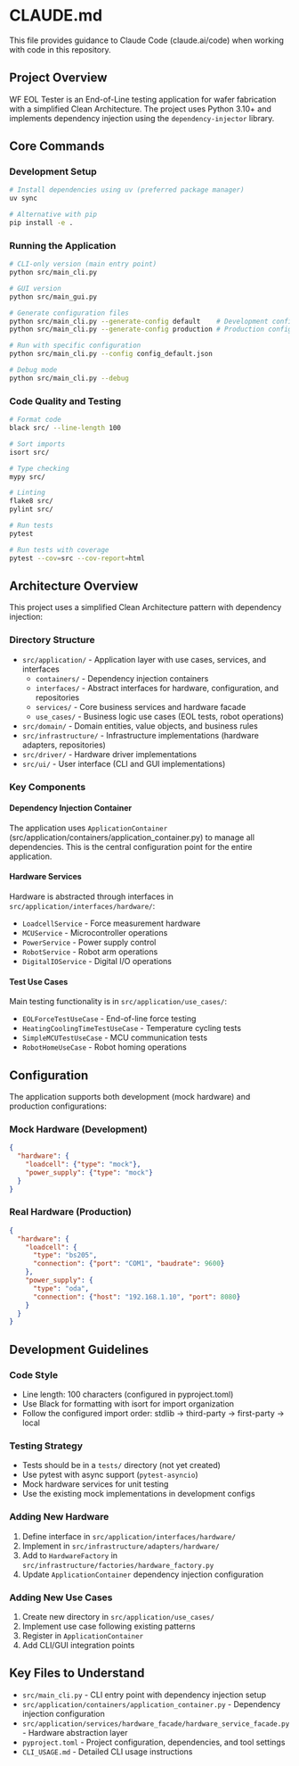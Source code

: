 # CLAUDE.md

This file provides guidance to Claude Code (claude.ai/code) when working with code in this repository.

## Project Overview

WF EOL Tester is an End-of-Line testing application for wafer fabrication with a simplified Clean Architecture. The project uses Python 3.10+ and implements dependency injection using the `dependency-injector` library.

## Core Commands

### Development Setup
```bash
# Install dependencies using uv (preferred package manager)
uv sync

# Alternative with pip
pip install -e .
```

### Running the Application
```bash
# CLI-only version (main entry point)
python src/main_cli.py

# GUI version
python src/main_gui.py

# Generate configuration files
python src/main_cli.py --generate-config default    # Development config with mock hardware
python src/main_cli.py --generate-config production # Production config with real hardware

# Run with specific configuration
python src/main_cli.py --config config_default.json

# Debug mode
python src/main_cli.py --debug
```

### Code Quality and Testing
```bash
# Format code
black src/ --line-length 100

# Sort imports
isort src/

# Type checking
mypy src/

# Linting
flake8 src/
pylint src/

# Run tests
pytest

# Run tests with coverage
pytest --cov=src --cov-report=html
```

## Architecture Overview

This project uses a simplified Clean Architecture pattern with dependency injection:

### Directory Structure
- `src/application/` - Application layer with use cases, services, and interfaces
  - `containers/` - Dependency injection containers  
  - `interfaces/` - Abstract interfaces for hardware, configuration, and repositories
  - `services/` - Core business services and hardware facade
  - `use_cases/` - Business logic use cases (EOL tests, robot operations)
- `src/domain/` - Domain entities, value objects, and business rules
- `src/infrastructure/` - Infrastructure implementations (hardware adapters, repositories)
- `src/driver/` - Hardware driver implementations
- `src/ui/` - User interface (CLI and GUI implementations)

### Key Components

#### Dependency Injection Container
The application uses `ApplicationContainer` (src/application/containers/application_container.py) to manage all dependencies. This is the central configuration point for the entire application.

#### Hardware Services
Hardware is abstracted through interfaces in `src/application/interfaces/hardware/`:
- `LoadcellService` - Force measurement hardware
- `MCUService` - Microcontroller operations  
- `PowerService` - Power supply control
- `RobotService` - Robot arm operations
- `DigitalIOService` - Digital I/O operations

#### Test Use Cases
Main testing functionality is in `src/application/use_cases/`:
- `EOLForceTestUseCase` - End-of-line force testing
- `HeatingCoolingTimeTestUseCase` - Temperature cycling tests
- `SimpleMCUTestUseCase` - MCU communication tests
- `RobotHomeUseCase` - Robot homing operations

## Configuration

The application supports both development (mock hardware) and production configurations:

### Mock Hardware (Development)
```json
{
  "hardware": {
    "loadcell": {"type": "mock"},
    "power_supply": {"type": "mock"}
  }
}
```

### Real Hardware (Production)
```json
{
  "hardware": {
    "loadcell": {
      "type": "bs205",
      "connection": {"port": "COM1", "baudrate": 9600}
    },
    "power_supply": {
      "type": "oda", 
      "connection": {"host": "192.168.1.10", "port": 8080}
    }
  }
}
```

## Development Guidelines

### Code Style
- Line length: 100 characters (configured in pyproject.toml)
- Use Black for formatting with isort for import organization
- Follow the configured import order: stdlib → third-party → first-party → local

### Testing Strategy  
- Tests should be in a `tests/` directory (not yet created)
- Use pytest with async support (`pytest-asyncio`)
- Mock hardware services for unit testing
- Use the existing mock implementations in development configs

### Adding New Hardware
1. Define interface in `src/application/interfaces/hardware/`
2. Implement in `src/infrastructure/adapters/hardware/`
3. Add to `HardwareFactory` in `src/infrastructure/factories/hardware_factory.py`
4. Update `ApplicationContainer` dependency injection configuration

### Adding New Use Cases
1. Create new directory in `src/application/use_cases/`
2. Implement use case following existing patterns
3. Register in `ApplicationContainer`
4. Add CLI/GUI integration points

## Key Files to Understand

- `src/main_cli.py` - CLI entry point with dependency injection setup
- `src/application/containers/application_container.py` - Dependency injection configuration
- `src/application/services/hardware_facade/hardware_service_facade.py` - Hardware abstraction layer
- `pyproject.toml` - Project configuration, dependencies, and tool settings
- `CLI_USAGE.md` - Detailed CLI usage instructions